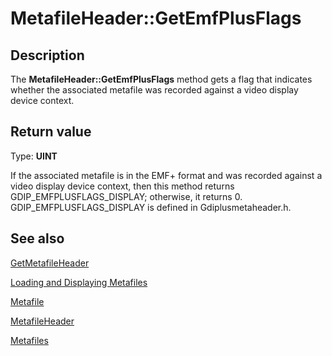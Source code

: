 # MetafileHeader::GetEmfPlusFlags

## Description

The **MetafileHeader::GetEmfPlusFlags** method gets a flag that indicates whether the associated metafile was recorded against a video display device context.

## Return value

Type: **UINT**

If the associated metafile is in the EMF+ format and was recorded against a video display device context, then this method returns GDIP_EMFPLUSFLAGS_DISPLAY; otherwise, it returns 0. GDIP_EMFPLUSFLAGS_DISPLAY is defined in Gdiplusmetaheader.h.

## See also

[GetMetafileHeader](https://learn.microsoft.com/previous-versions/ms535280(v=vs.85))

[Loading and Displaying Metafiles](https://learn.microsoft.com/windows/desktop/gdiplus/-gdiplus-loading-and-displaying-metafiles-use)

[Metafile](https://learn.microsoft.com/windows/desktop/api/gdiplusheaders/nl-gdiplusheaders-metafile)

[MetafileHeader](https://learn.microsoft.com/windows/desktop/api/gdiplusmetaheader/nl-gdiplusmetaheader-metafileheader)

[Metafiles](https://learn.microsoft.com/windows/desktop/gdiplus/-gdiplus-metafiles-about)
